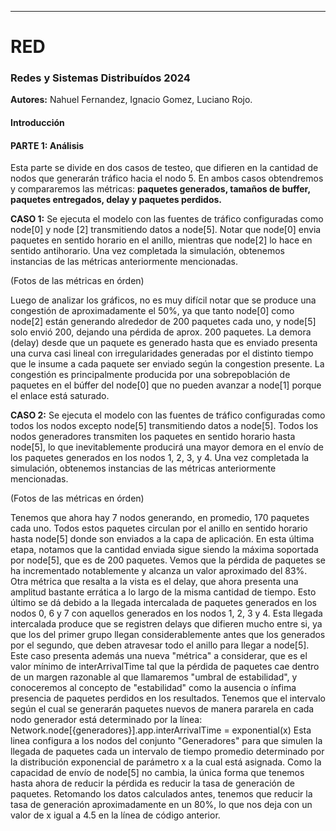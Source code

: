 
***
# RED
### Redes y Sistemas Distribuídos 2024
**Autores:** Nahuel Fernandez, Ignacio Gomez, Luciano Rojo.

#### Introducción

#### PARTE 1: Análisis
Esta parte se divide en dos casos de testeo, que difieren en la cantidad de nodos que generarán tráfico hacia el nodo 5.
En ambos casos obtendremos y compararemos las métricas: **paquetes generados, tamaños de buffer, paquetes entregados, delay y paquetes perdidos.**

**CASO 1:** 
Se ejecuta el modelo con las fuentes de tráfico configuradas como node[0] y node [2] transmitiendo datos a node[5]. Notar que node[0] envia paquetes en sentido horario en el anillo, mientras que node[2] lo hace en sentido antihorario.
Una vez completada la simulación, obtenemos instancias de las métricas anteriormente mencionadas.

(Fotos de las métricas en órden)

Luego de analizar los gráficos, no es muy difícil notar que se produce una congestión de aproximadamente el 50%, ya que tanto node[0] como node[2] están generando alrededor de 200 paquetes cada uno, y node[5] solo envió 200, dejando una pérdida de aprox. 200 paquetes.
La demora (delay) desde que un paquete es generado hasta que es enviado presenta una curva casi lineal con irregularidades generadas por el distinto tiempo que le insume a cada paquete ser enviado según la congestion presente.
La congestión es principalmente producida por una sobrepoblación de paquetes en el búffer del node[0] que no pueden avanzar a node[1] porque el enlace está saturado.

**CASO 2:** 
Se ejecuta el modelo con las fuentes de tráfico configuradas como todos los nodos excepto node[5] transmitiendo datos a node[5]. Todos los nodos generadores transmiten los paquetes en sentido horario hasta node[5], lo que inevitablemente producirá una mayor demora en el envío de los paquetes generados en los nodos 1, 2, 3, y 4.
Una vez completada la simulación, obtenemos instancias de las métricas anteriormente mencionadas.

(Fotos de las métricas en órden)

Tenemos que ahora hay 7 nodos generando, en promedio, 170 paquetes cada uno. Todos estos paquetes circulan por el anillo en sentido horario hasta node[5] donde son enviados a la capa de aplicación.
En esta última etapa, notamos que la cantidad enviada sigue siendo la máxima soportada por node[5], que es de 200 paquetes. Vemos que la pérdida de paquetes se ha incrementado notablemente y alcanza un valor aproximado del 83%.
Otra métrica que resalta a la vista es el delay, que ahora presenta una amplitud bastante errática a lo largo de la misma cantidad de tiempo.
Esto último se dá debido a la llegada intercalada de paquetes generados en los nodos 0, 6 y 7 con aquellos generados en los nodos 1, 2, 3 y 4. Esta llegada intercalada produce que se registren delays que difieren mucho entre si, ya que los del primer grupo llegan considerablemente antes que los generados por el segundo, que deben atravesar todo el anillo para llegar a node[5].
Este caso presenta además una nueva "métrica" a considerar, que es el valor mínimo de interArrivalTime tal que la pérdida de paquetes cae dentro de un margen razonable al que llamaremos "umbral de estabilidad", y conoceremos al concepto de "estabilidad" como la ausencia o ínfima presencia de paquetes perdidos en los resultados.
Tenemos que el intervalo según el cual se generarán paquetes nuevos de manera pararela en cada nodo generador está determinado por la línea: 
Network.node[{generadores}].app.interArrivalTime = exponential(x)
Esta linea configura a los nodos del conjunto "Generadores" para que simulen la llegada de paquetes cada un intervalo de tiempo promedio determinado por la distribución exponencial de parámetro x a la cual está asignada.
Como la capacidad de envío de node[5] no cambia, la única forma que tenemos hasta ahora de reducir la pérdida es reducir la tasa de generación de paquetes. Retomando los datos calculados antes, tenemos que reducir la tasa de generación aproximadamente en un 80%, lo que nos deja con un valor de x igual a 4.5 en la línea de código anterior.
 